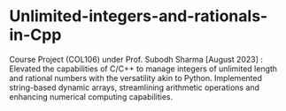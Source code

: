 # Unlimited-integers-and-rationals-in-Cpp
Course Project (COL106) under Prof. Subodh Sharma [August 2023] : Elevated the capabilities of C/C++ to manage integers of unlimited length and rational numbers with the versatility akin to Python. Implemented string-based dynamic arrays, streamlining arithmetic operations and enhancing numerical computing capabilities.
